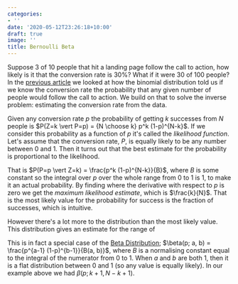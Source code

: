 ```yaml
---
categories:
- ''
date: '2020-05-12T23:26:18+10:00'
draft: true
image: ''
title: Bernoulli Beta
---
```


Suppose 3 of 10 people that hit a landing page follow the call to action, how likely is it that the conversion rate is 30%?
What if it were 30 of 100 people?
In the [previous article](/bernoulli-binomial) we looked at how the binomial distribution told us if we know the conversion rate the probability that any given number of people would follow the call to action.
We build on that to solve the inverse problem: estimating the conversion rate from the data.

Given any conversion rate *p* the probability of getting *k* successes from *N* people is $P(Z=k \vert P=p) = {N \choose k} p^k (1-p)^{N-k}$.
If we consider this probability as a function of *p* it's called the *likelihood function*.
Let's assume that the conversion rate, *P*, is equally likely to be any number between 0 and 1.
Then it turns out that the best estimate for the probability is proportional to the likelihood.

That is $P(P=p \vert Z=k) = \frac{p^k (1-p)^{N-k}}{B}$, where *B* is some constant so the integral over *p* over the whole range from 0 to 1 is 1, to make it an actual probability.
By finding where the derivative with respect to *p* is zero we get the *maximum likelihood estimate*, which is $\frac{k}{N}$.
That is the most likely value for the probability for success is the fraction of successes, which is intuitive.

However there's a lot more to the distribution than the most likely value.
This distribution gives an estimate for the range of

This is in fact a special case of the [Beta Distribution](https://en.wikipedia.org/wiki/Beta_distribution); $\beta(p; a, b) = \frac{p^{a-1} (1-p)^{b-1}}{B(a, b)}$, where *B* is a normalising constant equal to the integral of the numerator from 0 to 1.
When *a* and *b* are both 1, then it is a flat distribution between 0 and 1 (so any value is equally likely).
In our example above we had $\beta(p; k+1, N-k+1)$.